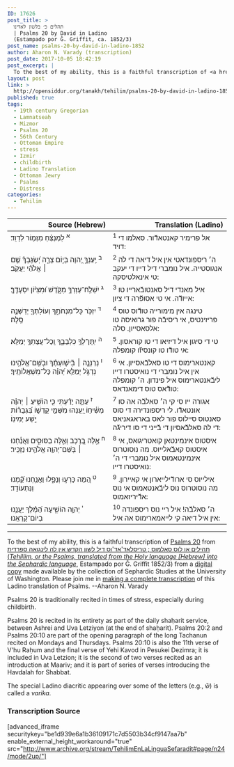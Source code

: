 ```yaml
---
ID: 17626
post_title: >
  תהלים כ׳ בלשון לאדינו
  | Psalms 20 by David in Ladino
  (Estampado por Ǧ. Griffit, ca. 1852/3)
post_name: psalms-20-by-david-in-ladino-1852
author: Aharon N. Varady (transcription)
post_date: 2017-10-05 18:42:19
post_excerpt: |
  To the best of my ability, this is a faithful transcription of <a href="https://en.wikipedia.org/wiki/Psalm_20">Psalms 20</a> from <a href="http://opensiddur.org/works-in-progress/needing-transcription/ladino-translation-tehilim-1852/">תהילים או לוס סאלמוס ; טריסלאד'אד'וס דיל לשון הקדש אין לה לינגואה ספרדית (<em>Tehillim, or the Psalms, translated from the Holy language [Hebrew] into the Sephardic language</em></a>, Estampado por Ǧ. Griffit 1852/3) from a <a href="http://digitalcollections.lib.washington.edu/cdm/compoundobject/collection/p16786coll3/id/2453/rec/">digital copy</a> made available by the collection of Sephardic Studies at the University of Washington. Please join me in <a href="https://he.wikisource.org/wiki/%D7%9E%D7%A4%D7%AA%D7%97:Tehilim,_o_los_Salmos,_trezladados_del_leshon_ha-%E1%B8%B3odesh_en_la_lingua_Sefaradit.pdf">making a complete transcription</a> of this Ladino translation of Psalms. --Aharon N. Varady
layout: post
link: >
  http://opensiddur.org/tanakh/tehilim/psalms-20-by-david-in-ladino-1852/
published: true
tags:
  - 19th century Gregorian
  - Lamnatseaḥ
  - Mizmor
  - Psalms 20
  - 56th Century
  - Ottoman Empire
  - stress
  - Izmir
  - childbirth
  - Ladino Translation
  - Ottoman Jewry
  - Psalms
  - Distress
categories:
  - Tehilim
---
```

<table style="margin-left: auto;margin-right: auto;" class="draggable">
<thead><tr><th id="x" style="text-align: right;">Source (Hebrew)</th><th style="text-align: right;">Translation (Ladino)</th></tr></thead>
<tbody>
<tr><td style="vertical-align:top;" width="46%">
<div class="liturgy"><span lang="he">
<sup>א</sup>&nbsp;לַמְנַצֵּ֗חַ 
מִזְמ֥וֹר לְדָוִֽד׃
</span></div>
</td>
 
<td style="vertical-align:top;" width="53%">
<div class="ladino"><span lang="he">
<sup>1</sup>&nbsp;אל פרימיר קאנטאדﬞור. 
סאלמו די דויד:
</span></div></td>
</tr>


<tr>
<td style="vertical-align:top;" width="46%">
<div class="liturgy"><span lang="he">
<sup>ב</sup>&nbsp;יַֽעַנְךָ֣ יְ֭הוָה בְּי֣וֹם צָרָ֑ה 
יְ֝שַׂגֶּבְךָ֗ שֵׁ֤ם ׀ אֱלֹהֵ֬י יַעֲקֹֽב׃
</span></div>
</td>
 
<td style="vertical-align:top;" width="53%">
<div class="ladino"><span lang="he">
<sup>2</sup>&nbsp;ה׳ ריספונדאטי אין איל דיאה די לה אנגוסטייה. 
איל נומברי דיל דייו די יעקב טי אינאלטיסקה:
</span></div></td>
</tr>


<tr>
<td style="vertical-align:top;" width="46%">
<div class="liturgy"><span lang="he">
<sup>ג</sup>&nbsp;יִשְׁלַֽח־עֶזְרְךָ֥ מִקֹּ֑דֶשׁ 
וּ֝מִצִּיּ֗וֹן יִסְעָדֶֽךָּ׃
</span></div>
</td>
 
<td style="vertical-align:top;" width="53%">
<div class="ladino"><span lang="he">
<sup>3</sup>&nbsp;איל מאנדי דיל סאנטובﬞארייו טו אייודﬞה. 
אי טי אסופﬞרה די ציון:
</span></div></td>
</tr>


<tr>
<td style="vertical-align:top;" width="46%">
<div class="liturgy"><span lang="he">
<sup>ד</sup>&nbsp;יִזְכֹּ֥ר כָּל־מִנְחֹתֶ֑ךָ 
וְעוֹלָתְךָ֖ יְדַשְּׁנֶ֣ה סֶֽלָה׃
</span></div>
</td>
 
<td style="vertical-align:top;" width="53%">
<div class="ladino"><span lang="he">
<sup>4</sup>&nbsp;טינגה אין מימורייה טודﬞוס טוס פריזינטיס, 
אי ריסיבﬞה פור גרואיסה טו אלסאסייון. סלה:
</span></div></td>
</tr>


<tr>
<td style="vertical-align:top;" width="46%">
<div class="liturgy"><span lang="he">
<sup>ה</sup>&nbsp;יִֽתֶּן־לְךָ֥ כִלְבָבֶ֑ךָ 
וְֽכָל־עֲצָתְךָ֥ יְמַלֵּֽא׃
</span></div>
</td>
 
<td style="vertical-align:top;" width="53%">
<div class="ladino"><span lang="he">
<sup>5</sup>&nbsp;טי די סיגון איל דיזיאו די טו קוראסון. 
אי טודﬞו טו קונסיזﬞו קומפלה:
</span></div></td>
</tr>


<tr>
<td style="vertical-align:top;" width="46%">
<div class="liturgy"><span lang="he">
<sup>ו</sup>&nbsp;נְרַנְּנָ֤ה ׀ בִּ֘ישׁ֤וּעָתֶ֗ךָ 
וּבְשֵֽׁם־אֱלֹהֵ֥ינוּ נִדְגֹּ֑ל יְמַלֵּ֥א 
יְ֝הוָ֗ה כָּל־מִשְׁאֲלוֹתֶֽיךָ׃
</span></div>
</td>
 
<td style="vertical-align:top;" width="53%">
<div class="ladino"><span lang="he">
<sup>6</sup>&nbsp;קאנטארימוס די טו סאלבﬞאסייון. 
אי אין איל נומברי די נואיסטרו דייו ליבﬞאנטארימוס איל פינדון. 
ה׳ קומפלה טודﬞאס טוס דימאנדאס:
</span></div></td>
</tr>


<tr>
<td style="vertical-align:top;" width="46%">
<div class="liturgy"><span lang="he">
<sup>ז</sup>&nbsp;עַתָּ֤ה יָדַ֗עְתִּי כִּ֤י הוֹשִׁ֥יעַ ׀ יְהוָ֗ה מְשִׁ֫יח֥וֹ יַ֭עֲנֵהוּ 
מִשְּׁמֵ֣י קָדְשׁ֑וֹ בִּ֝גְבֻר֗וֹת יֵ֣שַׁע יְמִינֽוֹ׃
</span></div>
</td>
 
<td style="vertical-align:top;" width="53%">
<div class="ladino"><span lang="he">
<sup>7</sup>&nbsp;אגורה ייו סי קי ה׳ סאלבﬞה אה סו אונטאדﬞו. 
לי ריספונדירה די סוס סאנטוס סיילוס פור לאס באראגאניאס די לה סאלבﬞאסיון די בﬞייני די סו דיריגﬞה:
</span></div></td>
</tr>


<tr>
<td style="vertical-align:top;" width="46%">
<div class="liturgy"><span lang="he">
<sup>ח</sup>&nbsp;אֵ֣לֶּה בָ֭רֶכֶב 
וְאֵ֣לֶּה בַסּוּסִ֑ים 
וַאֲנַ֓חְנוּ ׀ בְּשֵׁם־יְהוָ֖ה אֱלֹהֵ֣ינוּ נַזְכִּֽיר׃
</span></div>
</td>
 
<td style="vertical-align:top;" width="53%">
<div class="ladino"><span lang="he">
<sup>8</sup>&nbsp;איסטוס אינמינטאן קואטריגואס, 
אי איסטוס קאבﬞאלייוס. 
מה נוסוטרוס אינמינטאמוס איל נומברי די ה׳ נואיסטרו דייו:
</span></div></td>
</tr>


<tr>
<td style="vertical-align:top;" width="46%">
<div class="liturgy"><span lang="he">
<sup>ט</sup>&nbsp;הֵ֭מָּה כָּרְע֣וּ וְנָפָ֑לוּ 
וַאֲנַ֥חְנוּ קַּ֝֗מְנוּ וַנִּתְעוֹדָֽד׃
</span></div>
</td>
 
<td style="vertical-align:top;" width="53%">
<div class="ladino"><span lang="he">
<sup>9</sup>&nbsp;אילייוס סי ארודﬞילייארון אי קאיירון. 
מה נוסוטרוס נוס ליבﬞאנטאמוס אי נוס אדﬞיריזאמוס:
</span></div></td>
</tr>


<tr>
<td style="vertical-align:top;" width="46%">
<div class="liturgy"><span lang="he">
<sup>י</sup>&nbsp;יְהוָ֥ה הוֹשִׁ֑יעָה 
הַ֝מֶּ֗לֶךְ יַעֲנֵ֥נוּ בְיוֹם־קָרְאֵֽנוּ׃
</span></div>
</td>
 
<td style="vertical-align:top;" width="53%">
<div class="ladino"><span lang="he">
<sup>10</sup>&nbsp;ה׳ סאלבﬞה! 
איל ריי נוס ריספונדה אין איל דיאה קי לייאמארימוס אה איל:
</span></div></td>
</tr></tbody></table>

<hr />

To the best of my ability, this is a faithful transcription of <a href="https://en.wikipedia.org/wiki/Psalm_20">Psalms 20</a> from <a href="http://opensiddur.org/works-in-progress/needing-transcription/ladino-translation-tehilim-1852/">תהילים או לוס סאלמוס ; טריסלאד'אד'וס דיל לשון הקדש אין לה לינגואה ספרדית (<em>Tehillim, or the Psalms, translated from the Holy language [Hebrew] into the Sephardic language</em></a>, Estampado por Ǧ. Griffit 1852/3) from a <a href="http://digitalcollections.lib.washington.edu/cdm/compoundobject/collection/p16786coll3/id/2453/rec/">digital copy</a> made available by the collection of Sephardic Studies at the University of Washington. Please join me in <a href="https://he.wikisource.org/wiki/%D7%9E%D7%A4%D7%AA%D7%97:Tehilim,_o_los_Salmos,_trezladados_del_leshon_ha-%E1%B8%B3odesh_en_la_lingua_Sefaradit.pdf">making a complete transcription</a> of this Ladino translation of Psalms. --Aharon N. Varady

Psalms 20 is traditionally recited in times of stress, especially during childbirth.

Psalms 20 is recited in its entirety as part of the daily shaḥarit service, between Ashrei and Uva Letziyon (at the end of shaḥarit). Psalms 20:2 and Psalms 20:10 are part of the opening paragraph of the long Tachanun recited on Mondays and Thursdays. Psalms 20:10 is also the 11th verse of V'hu Raḥum and the final verse of Yehi Kavod in Pesukei Dezimra; it is included in Uva Letzion; it is the second of two verses recited as an introduction at Maariv; and it is part of series of verses introducing the Havdalah for Shabbat.

The special Ladino diacritic appearing over some of the letters (e.g., שﬞ) is called a <em>varika</em>.

<h3>Transcription Source</h3>

[advanced_iframe securitykey="be1d939e6a1b36109171c7d5503b34cf9147aa7b" enable_external_height_workaround="true" src="http://www.archive.org/stream/TehilimEnLaLinguaSefaradit#page/n24/mode/2up/"]